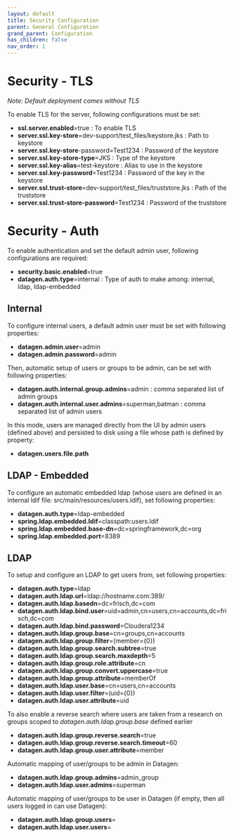 ```yaml
---
layout: default
title: Security Configuration
parent: General Configuration
grand_parent: Configuration
has_children: false
nav_order: 1
---
```


# Security - TLS

_Note: Default deployment comes without TLS_

To enable TLS for the server, following configurations must be set:

- **ssl.server.enabled**=true : To enable TLS
- **server.ssl.key-store**=dev-support/test_files/keystore.jks : Path to keystore
- **server.ssl.key-store**-password=Test1234 : Password of the keystore
- **server.ssl.key-store-type**=JKS : Type of the keystore
- **server.ssl.key-alias**=test-keystore : Alias to use in the keystore
- **server.ssl.key-password**=Test1234 : Password of the key in the keystore
- **server.ssl.trust-store**=dev-support/test_files/truststore.jks : Path of the truststore
- **server.ssl.trust-store-password**=Test1234 : Password of the truststore


# Security - Auth

To enable authentication and set the default admin user, following configurations are required:

- **security.basic.enabled**=true
- **datagen.auth.type**=internal : Type of auth to make among: internal, ldap, ldap-embedded


## Internal

To configure internal users, a default admin user must be set with following properties:

- **datagen.admin.user**=admin
- **datagen.admin.password**=admin


Then, automatic setup of users or groups to be admin, can be set with following properties:

- **datagen.auth.internal.group.admins**=admin : comma separated list of admin groups
- **datagen.auth.internal.user.admins**=superman,batman : comma separated list of admin users

In this mode, users are managed directly from the UI by admin users (defined above) and persisted to disk using a file whose path is defined by property:

- **datagen.users.file.path**


## LDAP - Embedded

To configure an automatic embedded ldap (whose users are defined in an internal ldif file: src/main/resources/users.ldif), set following properties:

- **datagen.auth.type**=ldap-embedded
- **spring.ldap.embedded.ldif**=classpath:users.ldif
- **spring.ldap.embedded.base-dn**=dc=springframework,dc=org
- **spring.ldap.embedded.port**=8389


## LDAP

To setup and configure an LDAP to get users from, set following properties:

- **datagen.auth.type**=ldap
- **datagen.auth.ldap.url**=ldap://hostname.com:389/
- **datagen.auth.ldap.basedn**=dc=frisch,dc=com
- **datagen.auth.ldap.bind.user**=uid=admin,cn=users,cn=accounts,dc=frisch,dc=com
- **datagen.auth.ldap.bind.password**=Cloudera1234
- **datagen.auth.ldap.group.base**=cn=groups,cn=accounts
- **datagen.auth.ldap.group.filter**=(member={0})
- **datagen.auth.ldap.group.search.subtree**=true
- **datagen.auth.ldap.group.search.maxdepth**=5
- **datagen.auth.ldap.group.role.attribute**=cn
- **datagen.auth.ldap.group.convert.uppercase**=true
- **datagen.auth.ldap.group.attribute**=memberOf
- **datagen.auth.ldap.user.base**=cn=users,cn=accounts
- **datagen.auth.ldap.user.filter**=(uid={0})
- **datagen.auth.ldap.user.attribute**=uid


To also enable a reverse search where users are taken from a research on groups scoped to _datagen.auth.ldap.group.base_ defined earlier

- **datagen.auth.ldap.group.reverse.search**=true
- **datagen.auth.ldap.group.reverse.search.timeout**=60
- **datagen.auth.ldap.group.user.attribute**=member

Automatic mapping of user/groups to be admin in Datagen:

- **datagen.auth.ldap.group.admins**=admin_group
- **datagen.auth.ldap.user.admins**=superman


Automatic mapping of user/groups to be user in Datagen (if empty, then all users logged in can use Datagen):

- **datagen.auth.ldap.group.users**=
- **datagen.auth.ldap.user.users**=